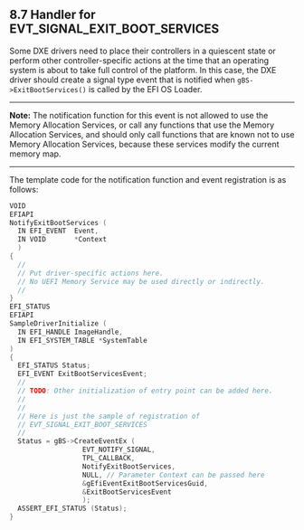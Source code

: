 <!--- @file
  8.7 Handler for EVT_SIGNAL_EXIT_BOOT_SERVICES

  Copyright (c) 2010-2018, Intel Corporation. All rights reserved.<BR>

  Redistribution and use in source (original document form) and 'compiled'
  forms (converted to PDF, epub, HTML and other formats) with or without
  modification, are permitted provided that the following conditions are met:

  1) Redistributions of source code (original document form) must retain the
     above copyright notice, this list of conditions and the following
     disclaimer as the first lines of this file unmodified.

  2) Redistributions in compiled form (transformed to other DTDs, converted to
     PDF, epub, HTML and other formats) must reproduce the above copyright
     notice, this list of conditions and the following disclaimer in the
     documentation and/or other materials provided with the distribution.

  THIS DOCUMENTATION IS PROVIDED BY TIANOCORE PROJECT "AS IS" AND ANY EXPRESS OR
  IMPLIED WARRANTIES, INCLUDING, BUT NOT LIMITED TO, THE IMPLIED WARRANTIES OF
  MERCHANTABILITY AND FITNESS FOR A PARTICULAR PURPOSE ARE DISCLAIMED. IN NO
  EVENT SHALL TIANOCORE PROJECT  BE LIABLE FOR ANY DIRECT, INDIRECT, INCIDENTAL,
  SPECIAL, EXEMPLARY, OR CONSEQUENTIAL DAMAGES (INCLUDING, BUT NOT LIMITED TO,
  PROCUREMENT OF SUBSTITUTE GOODS OR SERVICES; LOSS OF USE, DATA, OR PROFITS;
  OR BUSINESS INTERRUPTION) HOWEVER CAUSED AND ON ANY THEORY OF LIABILITY,
  WHETHER IN CONTRACT, STRICT LIABILITY, OR TORT (INCLUDING NEGLIGENCE OR
  OTHERWISE) ARISING IN ANY WAY OUT OF THE USE OF THIS DOCUMENTATION, EVEN IF
  ADVISED OF THE POSSIBILITY OF SUCH DAMAGE.

-->

## 8.7 Handler for EVT_SIGNAL_EXIT_BOOT_SERVICES

Some DXE drivers need to place their controllers in a quiescent state or
perform other controller-specific actions at the time that an operating system
is about to take full control of the platform. In this case, the DXE driver
should create a signal type event that is notified when
`gBS->ExitBootServices()` is called by the EFI OS Loader.

**********
**Note:** The notification function for this event is not allowed to use the
Memory Allocation Services, or call any functions that use the Memory
Allocation Services, and should only call functions that are known not to use
Memory Allocation Services, because these services modify the current memory
map.
**********

The template code for the notification function and event registration is as
follows:

```c
VOID
EFIAPI
NotifyExitBootServices (
  IN EFI_EVENT  Event,
  IN VOID       *Context
  )
{
  //
  // Put driver-specific actions here.
  // No UEFI Memory Service may be used directly or indirectly.
  //
}
EFI_STATUS
EFIAPI
SampleDriverInitialize (
  IN EFI_HANDLE ImageHandle,
  IN EFI_SYSTEM_TABLE *SystemTable
)
{
  EFI_STATUS Status;
  EFI_EVENT ExitBootServicesEvent;
  //
  // TODO: Other initialization of entry point can be added here.
  //
  //
  // Here is just the sample of registration of
  // EVT_SIGNAL_EXIT_BOOT_SERVICES
  //
  Status = gBS->CreateEventEx (
                  EVT_NOTIFY_SIGNAL,
                  TPL_CALLBACK,
                  NotifyExitBootServices,
                  NULL, // Parameter Context can be passed here
                  &gEfiEventExitBootServicesGuid,
                  &ExitBootServicesEvent
                  );
  ASSERT_EFI_STATUS (Status);
}
```
